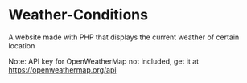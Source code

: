 # Weather-Conditions
A website made with PHP that displays the current weather of certain location

Note: API key for OpenWeatherMap not included, get it at https://openweathermap.org/api
